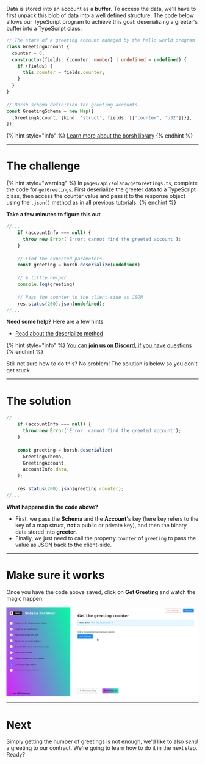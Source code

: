 Data is stored into an account as a **buffer**. To access the data, we'll have to first unpack this blob of data into a well defined structure. The code below allows our TypeScript program to achieve this goal: deserializing a greeter's buffer into a TypeScript class. 

```typescript
// The state of a greeting account managed by the hello world program
class GreetingAccount {
  counter = 0;
  constructor(fields: {counter: number} | undefined = undefined) {
    if (fields) {
      this.counter = fields.counter;
    }
  }
}

// Borsh schema definition for greeting accounts
const GreetingSchema = new Map([
  [GreetingAccount, {kind: 'struct', fields: [['counter', 'u32']]}],
]);
```

{% hint style="info" %}
[Learn more about the borsh library](https://npm.io/package/borsh)
{% endhint %}

----------------------------------

# The challenge

{% hint style="warning" %}
In `pages/api/solana/getGreetings.ts`, complete the code for `getGreetings`. First deserialize the greeter data to a TypeScript class, then access the counter value and pass it to the response object using the `.json()` method as in all previous tutorials.
{% endhint %}

**Take a few minutes to figure this out**

```typescript
//...
    if (accountInfo === null) {
      throw new Error('Error: cannot find the greeted account');
    }

    // Find the expected parameters.
    const greeting = borsh.deserialize(undefined)

    // A little helper
    console.log(greeting)

    // Pass the counter to the client-side as JSON
    res.status(200).json(undefined);
//...
```

**Need some help?** Here are a few hints
* [Read about the deserialize method](https://npm.io/package/borsh)

{% hint style="info" %}
[You can **join us on Discord**, if you have questions](https://discord.gg/fszyM7K)
{% endhint %}

Still not sure how to do this? No problem! The solution is below so you don't get stuck.

----------------------------------

# The solution

```typescript
//...
    if (accountInfo === null) {
      throw new Error('Error: cannot find the greeted account');
    }

    const greeting = borsh.deserialize(
      GreetingSchema,
      GreetingAccount,
      accountInfo.data,
    );

    res.status(200).json(greeting.counter);
//...
```

**What happened in the code above?**

* First, we pass the **Schema** and the **Account**'s key (here key refers to the key of a map struct, **not** a public or private key), and then the binary data stored into **greeter**.
* Finally, we just need to call the property `counter` of `greeting` to pass the value as JSON back to the client-side. 

----------------------------------

# Make sure it works

Once you have the code above saved, click on **Get Greeting** and watch the magic happen: 

![](../../../.gitbook/assets/solana-get-v3.gif)

----------------------------------

# Next

Simply getting the number of greetings is not enough, we'd like to also *send* a greeting to our contract. We're going to learn how to do it in the next step. Ready?

